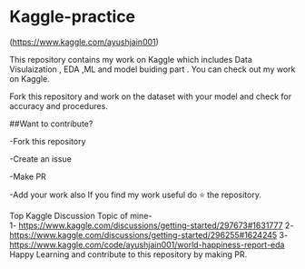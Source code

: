 # Kaggle-practice
(https://www.kaggle.com/ayushjain001)

This repository contains my work on Kaggle which includes Data Visulaization , EDA ,ML and model buiding part . You can check out my work on Kaggle.

Fork this repository and work on the dataset with your model and check for accuracy and procedures.

##Want to contribute?

-Fork this repository

-Create an issue 

-Make PR

-Add your work also
If you find my work useful do ⭐ the repository.


Top Kaggle Discussion Topic of mine-   
1-  https://www.kaggle.com/discussions/getting-started/297673#1631777
2-  https://www.kaggle.com/discussions/getting-started/296255#1624245
3-  https://www.kaggle.com/code/ayushjain001/world-happiness-report-eda
Happy Learning and contribute to this repository by making PR.
